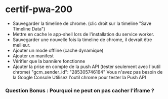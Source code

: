# certif-pwa-200

* Sauvegarder la timeline de chrome. (clic droit sur la timeline "Save Timeline Data")
* Mettre en cache le app-shell lors de l'installation du service worker.
* Sauvegarder une nouvelle fois la timeline de chrome, il devrait être meilleur.
* Ajouter un mode offline (cache dynamique)
* Ajouter un manifest
* Vérifier que la bannière fonctionne
* Ajouter la prise en compte de la push API (tester seulement avec l'outil chrome)
      "gcm_sender_id": "285305746164"
      Vous n'avez pas besoin de la Google Console
      Utilisez l'outil chrome pour tester la Push API

### Question Bonus : Pourquoi ne peut on pas cacher l'iframe ?
